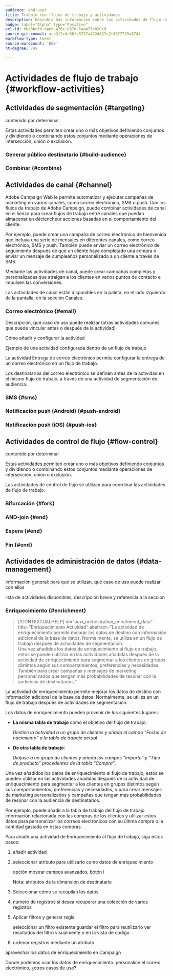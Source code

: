 ```yaml
---
audience: end-user
title: Trabajo con flujos de trabajo y actividades
description: Descubra más información sobre las actividades de flujo de trabajo
badge: label="Alpha" type="Positive"
exl-id: 6ba3bcfd-84eb-476c-837d-5aa473b820cd
source-git-commit: acc3f2cdc50fc8727a472d427c2f8077775a8744
workflow-type: tm+mt
source-wordcount: '665'
ht-degree: 74%

---
```



# Actividades de flujo de trabajo {#workflow-activities}

## Actividades de segmentación {#targeting}

contenido por determinar

<!--à reformuler-->Estas actividades permiten crear uno o más objetivos definiendo conjuntos y dividiendo o combinando estos conjuntos mediante operaciones de intersección, unión o exclusión.

### Generar público destinatario {#build-audience}

### Combinar {#combine}

## Actividades de canal {#channel}

Adobe Campaign Web le permite automatizar y ejecutar campañas de marketing en varios canales, como correo electrónico, SMS o push. Con los flujos de trabajo de Adobe Campaign, puede combinar actividades de canal en el lienzo para crear flujos de trabajo entre canales que puedan almacenar en déclencheur acciones basadas en el comportamiento del cliente.

Por ejemplo, puede crear una campaña de correo electrónico de bienvenida que incluya una serie de mensajes en diferentes canales, como correo electrónico, SMS y push. También puede enviar un correo electrónico de seguimiento después de que un cliente haya completado una compra o enviar un mensaje de cumpleaños personalizado a un cliente a través de SMS.

Mediante las actividades de canal, puede crear campañas completas y personalizadas que atraigan a los clientes en varios puntos de contacto e impulsen las conversiones.

Las actividades de canal están disponibles en la paleta, en el lado izquierdo de la pantalla, en la sección Canales.

### Correo electrónico {#email}

Descripción, qué caso de uso puede realizar (otras actividades comunes que puede vincular antes o después de la actividad)

Cómo añadir y configurar la actividad

Ejemplo de una actividad configurada dentro de un flujo de trabajo


La actividad Entrega de correo electrónico permite configurar la entrega de un correo electrónico en un flujo de trabajo.

<!-- Scheduled emails available?

This can be a single send email and sent just once, or it can be a recurring email.
* Single send emails are standard emails, sent once.
* Recurring emails allow you to send the same email multiple times to different targets over a defined period. You can aggregate the deliveries per period in order to get reports that correspond to your needs.

When linked to a scheduler, you can define recurring emails.-->

Los destinatarios del correo electrónico se definen antes de la actividad en el mismo flujo de trabajo, a través de una actividad de segmentación de audiencia.

<!--The message preparation is triggered according to the workflow execution parameters. From the message dashboard, you can select whether to request or not a manual confirmation to send the message (required by default). You can start the workflow manually or place a scheduler activity in the workflow to automate execution.-->


### SMS {#sms}

### Notificación push (Android) {#push-android}

### Notificación push (iOS) {#push-ios}

## Actividades de control de flujo {#flow-control}

contenido por determinar

<!--à reformuler-->Estas actividades permiten crear uno o más objetivos definiendo conjuntos y dividiendo o combinando estos conjuntos mediante operaciones de intersección, unión o exclusión.

Las actividades de control de flujo se utilizan para coordinar las actividades de flujo de trabajo.

### Bifurcación {#fork}

### AND-join {#end}


### Espera {#end}

### Fin {#end}

## Actividades de administración de datos {#data-management}

Información general: para qué se utilizan, 
qué caso de uso puede realizar con ellos

lista de actividades disponibles, descripción breve y referencia a la sección

### Enriquecimiento {#enrichment}

>[!CONTEXTUALHELP]
>id="acw_orchestration_enrichment_data"
>title="Enriquecimiento Actividad"
>abstract="La actividad de enriquecimiento permite mejorar los datos de destino con información adicional de la base de datos. Normalmente, se utiliza en un flujo de trabajo después de actividades de segmentación.<br/>Una vez añadidos los datos de enriquecimiento al flujo de trabajo, estos se pueden utilizar en las actividades añadidas después de la actividad de enriquecimiento para segmentar a los clientes en grupos distintos según sus comportamientos, preferencias y necesidades. También para crear campañas y mensajes de marketing personalizados que tengan más probabilidades de resonar con la audiencia de destinatarios."

La actividad de enriquecimiento permite mejorar los datos de destino con información adicional de la base de datos. Normalmente, se utiliza en un flujo de trabajo después de actividades de segmentación.

Los datos de enriquecimiento pueden provenir de los siguientes lugares:

* **La misma tabla de trabajo** como el objetivo del flujo de trabajo:

   *Destine la actividad a un grupo de clientes y añada el campo “Fecha de nacimiento” a la tabla de trabajo actual*

* **De otra tabla de trabajo**:

   *Diríjase a un grupo de clientes y añada los campos “Importe” y “Tipo de producto” procedentes de la tabla “Compra”*.

Una vez añadidos los datos de enriquecimiento al flujo de trabajo, estos se pueden utilizar en las actividades añadidas después de la actividad de enriquecimiento para segmentar a los clientes en grupos distintos según sus comportamientos, preferencias y necesidades, o para crear mensajes de marketing personalizados y campañas que tengan más probabilidades de resonar con la audiencia de destinatarios.

Por ejemplo, puede añadir a la tabla de trabajo del flujo de trabajo información relacionada con las compras de los clientes y utilizar estos datos para personalizar los correos electrónicos con su última compra o la cantidad gastada en estas compras.

Para añadir una actividad de Enriquecimiento al flujo de trabajo, siga estos pasos:

1. añadir actividad
1. seleccionar atributo para utilizarlo como datos de enriquecimiento

   opción mostrar campos avanzados,
botón i

   Nota: atributos de la dimensión de destinatario

1. Seleccionar cómo se recopilan los datos
1. número de registros si desea recuperar una colección de varios registros
1. Aplicar filtros y generar regla

   seleccionar un filtro existente
guardar el filtro para reutilizarlo
ver resultados del filtro visualmente o en la vista de código

1. ordenar registros mediante un atributo

aprovechar los datos de enriquecimiento en Campaign

Donde podemos usar los datos de enriquecimiento: personalice el correo electrónico, ¿otros casos de uso?
